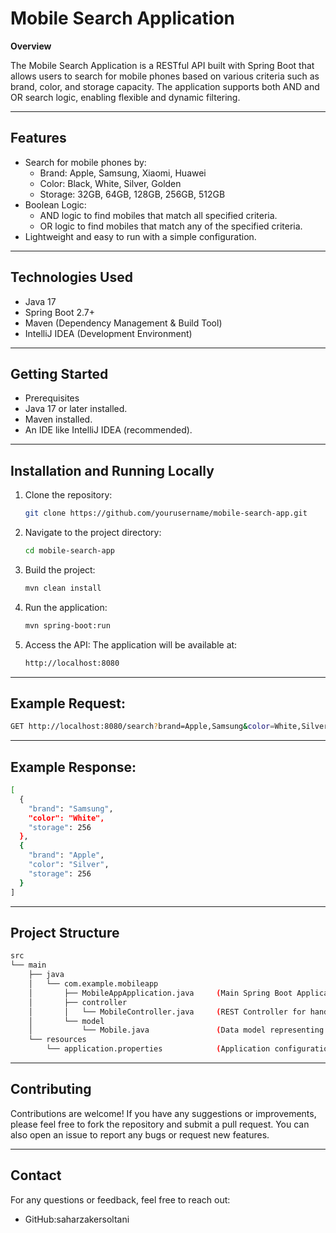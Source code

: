 # Mobile Search Application
**Overview**

The Mobile Search Application is a RESTful API built with Spring Boot that allows users to search for mobile phones based on various criteria such as brand, color, and storage capacity. The application supports both AND and OR search logic, enabling flexible and dynamic filtering.

------------------

## Features

- Search for mobile phones by:
  * Brand: Apple, Samsung, Xiaomi, Huawei
  * Color: Black, White, Silver, Golden
  * Storage: 32GB, 64GB, 128GB, 256GB, 512GB
- Boolean Logic:
  * AND logic to find mobiles that match all specified criteria.
  * OR logic to find mobiles that match any of the specified criteria.
- Lightweight and easy to run with a simple configuration.

-------------------

## Technologies Used
- Java 17
- Spring Boot 2.7+
- Maven (Dependency Management & Build Tool)
- IntelliJ IDEA (Development Environment)

---

## Getting Started
- Prerequisites
- Java 17 or later installed.
- Maven installed.
- An IDE like IntelliJ IDEA (recommended).

-------

## Installation and Running Locally

1. Clone the repository:
   ```bash
   git clone https://github.com/yourusername/mobile-search-app.git

2. Navigate to the project directory:
   ```bash
   cd mobile-search-app

3. Build the project:
   ```bash
   mvn clean install

4. Run the application:
   ```bash
   mvn spring-boot:run

5. Access the API: The application will be available at:
   ```bash
   http://localhost:8080

-------------

## Example Request:

```bash
GET http://localhost:8080/search?brand=Apple,Samsung&color=White,Silver&storage=128,256,512&useOr=false
```

-----------------------
## Example Response:

```bash
[
  {
    "brand": "Samsung",
    "color": "White",
    "storage": 256
  },
  {
    "brand": "Apple",
    "color": "Silver",
    "storage": 256
  }
]
```

------------------

## Project Structure

```bash
src
└── main
    ├── java
    │   └── com.example.mobileapp
    │       ├── MobileAppApplication.java     (Main Spring Boot Application)
    │       ├── controller
    │       │   └── MobileController.java     (REST Controller for handling API requests)
    │       └── model
    │           └── Mobile.java               (Data model representing a mobile phone)
    └── resources
        └── application.properties            (Application configuration file)
```

------------------------

## Contributing

Contributions are welcome! If you have any suggestions or improvements, please feel free to fork the repository and submit a pull request. You can also open an issue to report any bugs or request new features.

-------------

## Contact

For any questions or feedback, feel free to reach out:

- GitHub:saharzakersoltani




